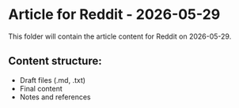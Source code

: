 # Article for Reddit - 2026-05-29

This folder will contain the article content for Reddit on 2026-05-29.

## Content structure:
- Draft files (.md, .txt)
- Final content
- Notes and references
